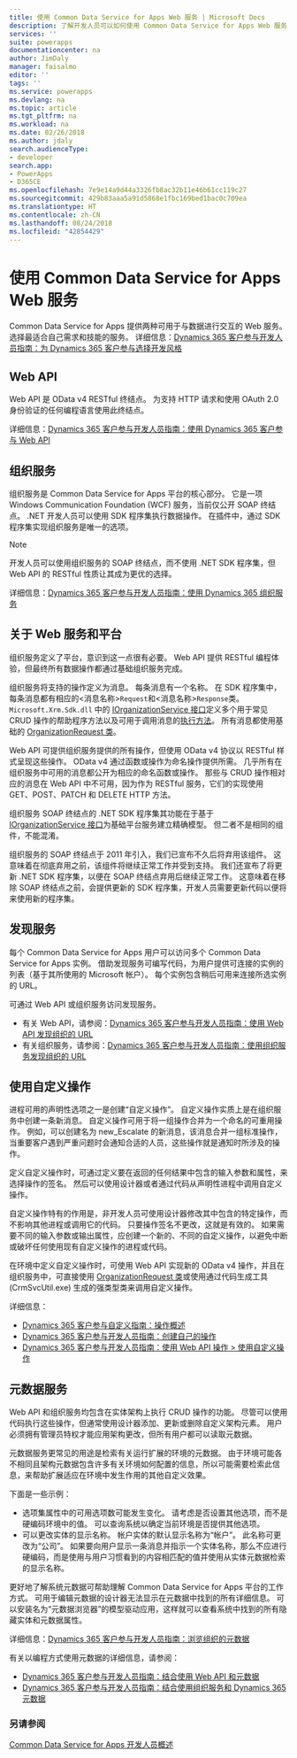 ```yaml
---
title: 使用 Common Data Service for Apps Web 服务 | Microsoft Docs
description: 了解开发人员可以如何使用 Common Data Service for Apps Web 服务。
services: ''
suite: powerapps
documentationcenter: na
author: JimDaly
manager: faisalmo
editor: ''
tags: ''
ms.service: powerapps
ms.devlang: na
ms.topic: article
ms.tgt_pltfrm: na
ms.workload: na
ms.date: 02/26/2018
ms.author: jdaly
search.audienceType:
- developer
search.app:
- PowerApps
- D365CE
ms.openlocfilehash: 7e9e14a9d44a3326fb8ac32b11e46b61cc119c27
ms.sourcegitcommit: 429b83aaa5a91d5868e1fbc169bed1bac0c709ea
ms.translationtype: HT
ms.contentlocale: zh-CN
ms.lasthandoff: 08/24/2018
ms.locfileid: "42854429"
---
```

# <a name="use-common-data-service-for-apps-web-services"></a>使用 Common Data Service for Apps Web 服务

Common Data Service for Apps 提供两种可用于与数据进行交互的 Web 服务。 选择最适合自己需求和技能的服务。 详细信息：[Dynamics 365 客户参与开发人员指南：为 Dynamics 365 客户参与选择开发风格](/dynamics365/customer-engagement/developer/choose-development-style)

## <a name="web-api"></a>Web API
Web API 是 OData v4 RESTful 终结点。 为支持 HTTP 请求和使用 OAuth 2.0 身份验证的任何编程语言使用此终结点。

详细信息：[Dynamics 365 客户参与开发人员指南：使用 Dynamics 365 客户参与 Web API](/dynamics365/customer-engagement/developer/use-microsoft-dynamics-365-web-api)

## <a name="organization-service"></a>组织服务

组织服务是 Common Data Service for Apps 平台的核心部分。 它是一项 Windows Communication Foundation (WCF) 服务，当前仅公开 SOAP 终结点。 .NET 开发人员可以使用 SDK 程序集执行数据操作。 在插件中，通过 SDK 程序集实现组织服务是唯一的选项。
> [!NOTE]
> 开发人员可以使用组织服务的 SOAP 终结点，而不使用 .NET SDK 程序集，但 Web API 的 RESTful 性质让其成为更优的选择。

详细信息：[Dynamics 365 客户参与开发人员指南：使用 Dynamics 365 组织服务](/dynamics365/customer-engagement/developer/use-microsoft-dynamics-365-organization-service)

## <a name="about-the-web-services-and-the-platform"></a>关于 Web 服务和平台

组织服务定义了平台，意识到这一点很有必要。 Web API 提供 RESTful 编程体验，但最终所有数据操作都通过基础组织服务完成。 

组织服务将支持的操作定义为消息。 每条消息有一个名称。 在 SDK 程序集中，每条消息都有相应的&lt;消息名称&gt;`Request`和&lt;消息名称&gt;`Response`类。 `Microsoft.Xrm.Sdk.dll` 中的 [IOrganizationService 接口](/dotnet/api/microsoft.xrm.sdk.iorganizationservice)定义多个用于常见 CRUD 操作的帮助程序方法以及可用于调用消息的[执行方法](/dotnet/api/microsoft.xrm.sdk.iorganizationservice.execute)。 所有消息都使用基础的 [OrganizationRequest 类](/dotnet/api/microsoft.xrm.sdk.organizationrequest)。

Web API 可提供组织服务提供的所有操作，但使用 OData v4 协议以 RESTful 样式呈现这些操作。 OData v4 通过函数或操作为命名操作提供所需。 几乎所有在组织服务中可用的消息都公开为相应的命名函数或操作。 那些与 CRUD 操作相对应的消息在 Web API 中不可用，因为作为 RESTful 服务，它们的实现使用 GET、POST、PATCH 和 DELETE HTTP 方法。

组织服务 SOAP 终结点的 .NET SDK 程序集其功能在于基于 [IOrganizationService 接口](/dotnet/api/microsoft.xrm.sdk.iorganizationservice)为基础平台服务建立精确模型。 但二者不是相同的组件，不能混淆。 

组织服务的 SOAP 终结点于 2011 年引入，我们已宣布不久后将弃用该组件。 这意味着在彻底弃用之前，该组件将继续正常工作并受到支持。 我们还宣布了将更新 .NET SDK 程序集，以便在 SOAP 终结点弃用后继续正常工作。 这意味着在移除 SOAP 终结点之前，会提供更新的 SDK 程序集，开发人员需要更新代码以便将来使用新的程序集。

## <a name="discovery-services"></a>发现服务

每个 Common Data Service for Apps 用户可以访问多个 Common Data Service for Apps 实例。 借助发现服务可编写代码，为用户提供可连接的实例的列表（基于其所使用的 Microsoft 帐户）。 每个实例包含稍后可用来连接所选实例的 URL。 

可通过 Web API 或组织服务访问发现服务。

- 有关 Web API，请参阅：[Dynamics 365 客户参与开发人员指南：使用 Web API 发现组织的 URL](/dynamics365/customer-engagement/developer/webapi/discover-url-organization-web-api)
- 有关组织服务，请参阅：[Dynamics 365 客户参与开发人员指南：使用组织服务发现组织的 URL](/dynamics365/customer-engagement/developer/org-service/discover-url-organization-organization-service)

## <a name="use-custom-actions"></a>使用自定义操作

进程可用的声明性选项之一是创建“自定义操作”。 自定义操作实质上是在组织服务中创建一条新消息。 自定义操作可用于将一组操作合并为一个命名的可重用操作。 例如，可以创建名为 new_Escalate 的新消息，该消息合并一组标准操作，当重要客户遇到严重问题时会通知合适的人员，这些操作就是通知时所涉及的操作。

定义自定义操作时，可通过定义要在返回的任何结果中包含的输入参数和属性，来选择操作的签名。 然后可以使用设计器或者通过代码从声明性进程中调用自定义操作。 

自定义操作特有的作用是，非开发人员可使用设计器修改其中包含的特定操作，而不影响其他进程或调用它的代码。  只要操作签名不更改，这就是有效的。 如果需要不同的输入参数或输出属性，应创建一个新的、不同的自定义操作，以避免中断或破坏任何使用现有自定义操作的进程或代码。

在环境中定义自定义操作时，可使用 Web API 实现新的 OData v4 操作，并且在组织服务中，可直接使用 [OrganizationRequest 类](/dotnet/api/microsoft.xrm.sdk.organizationrequest)或使用通过代码生成工具 (CrmSvcUtil.exe) 生成的强类型类来调用自定义操作。

详细信息： 
- [Dynamics 365 客户参与自定义指南：操作概述](/dynamics365/customer-engagement/customize/actions)
- [Dynamics 365 客户参与开发人员指南：创建自己的操作](/dynamics365/customer-engagement/developer/create-own-actions)
- [Dynamics 365 客户参与开发人员指南：使用 Web API 操作 > 使用自定义操作](/dynamics365/customer-engagement/developer/webapi/use-web-api-actions#use-a-custom-action)

## <a name="metadata-services"></a>元数据服务

Web API 和组织服务均包含在实体架构上执行 CRUD 操作的功能。 尽管可以使用代码执行这些操作，但通常使用设计器添加、更新或删除自定义架构元素。 用户必须拥有管理员特权才能应用架构更改，但所有用户都可以读取元数据。

元数据服务更常见的用途是检索有关运行扩展的环境的元数据。 由于环境可能各不相同且架构元数据包含许多有关环境如何配置的信息，所以可能需要检索此信息，来帮助扩展适应在环境中发生作用的其他自定义效果。

下面是一些示例：
- 选项集属性中的可用选项数可能发生变化。 请考虑是否设置其他选项，而不是硬编码环境中的值。 可以查询系统以确定当前环境是否提供其他选项。
- 可以更改实体的显示名称。 帐户实体的默认显示名称为“帐户”。 此名称可更改为“公司”。 如果要向用户显示一条消息并指示一个实体名称，那么不应进行硬编码，而是使用与用户习惯看到的内容相匹配的值并使用从实体元数据检索的显示名称。

更好地了解系统元数据可帮助理解 Common Data Service for Apps 平台的工作方式。 可用于编辑元数据的设计器无法显示在元数据中找到的所有详细信息。 可以安装名为“元数据浏览器”的模型驱动应用，这样就可以查看系统中找到的所有隐藏实体和元数据属性。 

详细信息：[Dynamics 365 客户参与开发人员指南：浏览组织的元数据](/dynamics365/customer-engagement/developer/browse-your-metadata)

有关以编程方式使用元数据的详细信息，请参阅：
- [Dynamics 365 客户参与开发人员指南：结合使用 Web API 和元数据](/dynamics365/customer-engagement/developer/webapi/use-web-api-metadata)
- [Dynamics 365 客户参与开发人员指南：结合使用组织服务和 Dynamics 365 元数据](/dynamics365/customer-engagement/developer/org-service/use-organization-service-metadata)
 
### <a name="see-also"></a>另请参阅

[Common Data Service for Apps 开发人员概述](overview.md)


